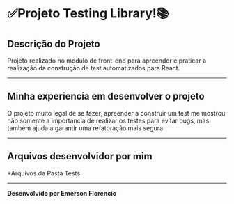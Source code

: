 # ✅️Projeto Testing Library!📚️

## Descrição do Projeto

Projeto realizado no modulo de front-end para apreender e praticar a realização da construção de test automatizados para React.

---

## Minha experiencia em desenvolver o projeto

O projeto muito legal de se fazer, apreender a construir um test me mostrou não somente a importancia de realizar os testes para evitar bugs, mas também ajuda a garantir uma refatoração mais segura

---

## Arquivos desenvolvidor por mim

*Arquivos da Pasta Tests

---

<strong>Desenvolvido por Emerson Florencio</strong>